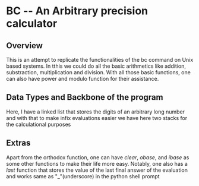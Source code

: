 # BC -- An Arbitrary precision calculator

## Overview
This is an attempt to replicate the functionalities of the bc command on Unix based systems. In tthis we could do all the basic arithmetics like addition, substraction, multiplication and division. With all those basic functions, one can also have power and modulo function for their assistance.

## Data Types and Backbone of the program
Here, I have a linked list that stores the digits of an arbitrary long number and with that to make infix evaluations easier we have here two stacks for the calculational purposes

## Extras
Apart from the orthodox function, one can have *clear*, *obase*, and *ibase* as some other functions to make their life more easy.
Notably, one also has a *last* function that stores the value of the last final answer of the evaluation and works same as "_"(underscore) in the python shell prompt
